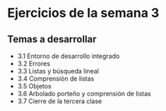 # Ejercicios de la semana 3

## Temas a desarrollar

- 3.1 Entorno de desarrollo integrado
- 3.2 Errores
- 3.3 Listas y búsqueda lineal
- 3.4 Comprensión de listas
- 3.5 Objetos
- 3.6 Arbolado porteño y comprensión de listas
- 3.7 Cierre de la tercera clase
